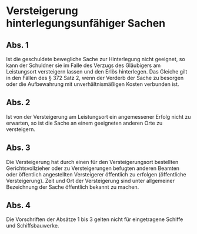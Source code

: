 # Versteigerung hinterlegungsunfähiger Sachen



## Abs. 1

 Ist die geschuldete bewegliche Sache zur Hinterlegung nicht geeignet, so kann der Schuldner sie im Falle des Verzugs des Gläubigers am Leistungsort versteigern lassen und den Erlös hinterlegen. Das Gleiche gilt in den Fällen des § 372 Satz 2, wenn der Verderb der Sache zu besorgen oder die Aufbewahrung mit unverhältnismäßigen Kosten verbunden ist.

## Abs. 2

 Ist von der Versteigerung am Leistungsort ein angemessener Erfolg nicht zu erwarten, so ist die Sache an einem geeigneten anderen Orte zu versteigern.

## Abs. 3

 Die Versteigerung hat durch einen für den Versteigerungsort bestellten Gerichtsvollzieher oder zu Versteigerungen befugten anderen Beamten oder öffentlich angestellten Versteigerer öffentlich zu erfolgen (öffentliche Versteigerung). Zeit und Ort der Versteigerung sind unter allgemeiner Bezeichnung der Sache öffentlich bekannt zu machen.

## Abs. 4

 Die Vorschriften der Absätze 1 bis 3 gelten nicht für eingetragene Schiffe und Schiffsbauwerke. 

